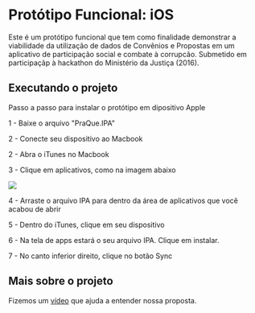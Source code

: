 # Protótipo Funcional: iOS

Este é um protótipo funcional que tem como finalidade demonstrar a viabilidade da utilização de dados de Convênios e Propostas em um aplicativo de participação social e combate à corrupcão. Submetido em participaçãp à hackathon do Ministério da Justiça (2016).

## Executando o projeto

Passo a passo para instalar o protótipo em dipositivo Apple

1 - Baixe o arquivo "PraQue.IPA"

2 - Conecte seu dispositivo ao Macbook

2 - Abra o iTunes no Macbook

3 - Clique em aplicativos, como na imagem abaixo

<img src="http://i.imgur.com/XSNVF4B.png">

4 - Arraste o arquivo IPA para dentro da área de aplicativos que você acabou de abrir

5 - Dentro do iTunes, clique em seu dispositivo

6 - Na tela de apps estará o seu arquivo IPA. Clique em instalar.

7 - No canto inferior direito, clique no botão Sync


## Mais sobre o projeto

Fizemos um [vídeo](https://www.youtube.com/watch?v=MeXjcsEGn9A) que ajuda a entender nossa proposta. 
